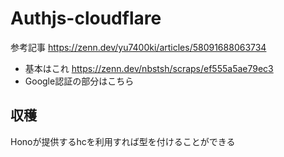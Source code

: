 # Authjs-cloudflare

参考記事
https://zenn.dev/yu7400ki/articles/58091688063734
- 基本はこれ
https://zenn.dev/nbstsh/scraps/ef555a5ae79ec3
- Google認証の部分はこちら

## 収穫

Honoが提供するhcを利用すれば型を付けることができる